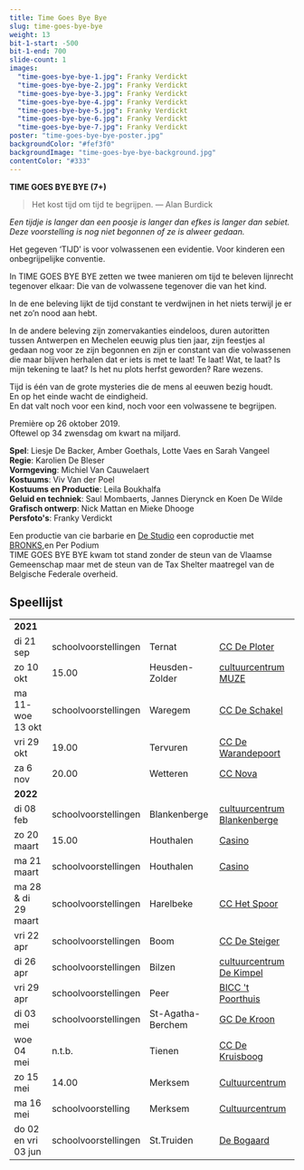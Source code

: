 ```yaml
---
title: Time Goes Bye Bye
slug: time-goes-bye-bye
weight: 13
bit-1-start: -500
bit-1-end: 700
slide-count: 1
images:
  "time-goes-bye-bye-1.jpg": Franky Verdickt
  "time-goes-bye-bye-2.jpg": Franky Verdickt
  "time-goes-bye-bye-3.jpg": Franky Verdickt
  "time-goes-bye-bye-4.jpg": Franky Verdickt
  "time-goes-bye-bye-5.jpg": Franky Verdickt
  "time-goes-bye-bye-6.jpg": Franky Verdickt
  "time-goes-bye-bye-7.jpg": Franky Verdickt
poster: "time-goes-bye-bye-poster.jpg"
backgroundColor: "#fef3f0"
backgroundImage: "time-goes-bye-bye-background.jpg"
contentColor: "#333"
---
```


**TIME GOES BYE BYE (7+)**<br>

> Het kost tijd om tijd te begrijpen.
> — Alan Burdick

<em>Een tijdje is langer dan een poosje is langer dan efkes is langer dan sebiet.</em><br>
<em>Deze voorstelling is nog niet begonnen of ze is alweer gedaan.</em><br>

Het gegeven ‘TIJD’ is voor volwassenen een evidentie. Voor kinderen een onbegrijpelijke conventie.

In TIME GOES BYE BYE zetten we twee manieren om tijd te beleven lijnrecht tegenover elkaar: Die van de volwassene tegenover die van het kind.

In de ene beleving lijkt de tijd constant te verdwijnen in het niets terwijl je er net zo’n nood aan hebt.

In de andere beleving zijn zomervakanties eindeloos, duren autoritten tussen Antwerpen en Mechelen eeuwig plus tien jaar, zijn feestjes al gedaan nog voor ze zijn begonnen en zijn er constant van die volwassenen die maar blijven herhalen dat er iets is met te laat! Te laat! Wat, te laat? Is mijn tekening te laat? Is het nu plots herfst geworden? Rare wezens.

Tijd is één van de grote mysteries die de mens al eeuwen bezig houdt.<br>
En op het einde wacht de eindigheid.<br>
En dat valt noch voor een kind, noch voor een volwassene te begrijpen.

Première op 26 oktober 2019.<br>
Oftewel op 34 zwensdag om kwart na miljard.<br>

**Spel**: Liesje De Backer, Amber Goethals, Lotte Vaes en Sarah Vangeel<br>
**Regie**: Karolien De Bleser<br>
**Vormgeving**: Michiel Van Cauwelaert<br>
**Kostuums**: Viv Van der Poel<br>
**Kostuums en Productie**: Leila Boukhalfa<br>
**Geluid en techniek**: Saul Mombaerts, Jannes Dierynck en Koen De Wilde<br>
**Grafisch ontwerp**: Nick Mattan en Mieke Dhooge<br>
**Persfoto's**: Franky Verdickt<br>

Een productie van cie barbarie en <a href="http://www.destudio.com/">De Studio</a>
een coproductie met <a href="https://www.bronks.be/nl/">BRONKS</a>,en Per Podium<br>
TIME GOES BYE BYE kwam tot stand zonder de steun van de Vlaamse Gemeenschap maar met de steun van de Tax Shelter maatregel van de Belgische Federale overheid.

## Speellijst

<div class="table-responsive">
<table class="speellijst">
<tr><td colspan="5"><strong>2021</strong></td></tr>
<tr><td>di 21 sep</td><td>schoolvoorstellingen</td><td>Ternat</td><td><a href="https://www.ccdeploter.be/">CC De Ploter</a></td></tr>
<tr><td>zo 10 okt</td><td>15.00</td><td>Heusden-Zolder</td><td><a href="https://www.muze.be/">cultuurcentrum MUZE</a></td></tr>
<tr><td>ma 11- woe 13 okt</td><td>schoolvoorstellingen</td><td>Waregem</td><td><a href="https://www.ccdeschakel.be/">CC De Schakel</a></td></tr>
<tr><td>vri 29 okt</td><td>19.00</td><td>Tervuren</td><td><a href="https://www.dewarandepoort.be/">CC De Warandepoort</a></td></tr>
<tr><td>za 6 nov</td><td>20.00</td><td>Wetteren</td><td><a href="https://www.ccnovawetteren.be/">CC Nova</a></td></tr>
<tr><td colspan="5"><strong>2022</strong></td></tr>
<tr><td>di 08 feb</td><td>schoolvoorstellingen</td><td>Blankenberge</td><td><a href="https://www.blankenberge.be/cultuur">cultuurcentrum Blankenberge</a></td></tr>
<tr><td>zo 20 maart</td><td>15.00</td><td>Houthalen</td><td><a href="https://www.casino.houthalen-helchteren.be/">Casino</a></td></tr>
<tr><td>ma 21 maart</td><td>schoolvoorstellingen</td><td>Houthalen</td><td><a href="https://www.casino.houthalen-helchteren.be/">Casino</a></td></tr>
<tr><td>ma 28 & di 29 maart</td><td>schoolvoorstellingen</td><td>Harelbeke</td><td><a href="https://www.cchetspoor.be/">CC Het Spoor</a></td></tr>
<tr><td>vri 22 apr</td><td>schoolvoorstellingen</td><td>Boom</td><td><a href="https://www.desteigerboom.be/">CC De Steiger</a></td></tr>
<tr><td>di 26 apr</td><td>schoolvoorstellingen</td><td>Bilzen</td><td><a href="https://www.dekimpel.be/">cultuurcentrum De Kimpel</a></td></tr>
<tr><td>vri 29 apr</td><td>schoolvoorstellingen</td><td>Peer</td><td><a href="https://www.biccpeer.be/">BICC 't Poorthuis</a></td></tr>
<tr><td>di 03 mei</td><td>schoolvoorstellingen</td><td>St-Agatha-Berchem</td><td><a href="https://www.gcdekroon.be/">GC De Kroon</a></td></tr>
<tr><td>woe 04 mei</td><td>n.t.b.</td><td>Tienen</td><td><a href=https://dekruisboog.tienen.be/">CC De Kruisboog</a></td></tr>
<tr><td>zo 15 mei</td><td>14.00</td><td>Merksem</td><td><a href="https://www.ccmerksem.be/">Cultuurcentrum</a></td></tr>
<tr><td>ma 16 mei</td><td>schoolvoorstelling</td><td>Merksem</td><td><a href="https://www.ccmerksem.be/">Cultuurcentrum</a></td></tr>
<tr><td>do 02 en vri 03 jun</td><td>schoolvoorstellingen</td><td>St.Truiden</td><td><a href="https://www.deboogaard.be/">De Bogaard</a></td></tr>

</table>
</div>

